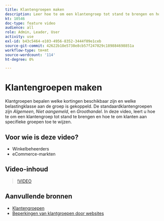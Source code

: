 ```yaml
---
title: Klantengroepen maken
description: Leer hoe te om een klantengroep tot stand te brengen en hoe te om klanten aan specifieke groepen toe te wijzen, die de kortingen bepalen die beschikbaar en de bijbehorende belastingklasse zijn.
kt: 10546
doc-type: feature video
audience: all
role: Admin, Leader, User
activity: use
exl-id: b43c5464-e103-4956-8352-3444f09e1ceb
source-git-commit: 42622b18e5738e8cb57f247029c189884698851a
workflow-type: tm+mt
source-wordcount: '114'
ht-degree: 0%

---
```


# Klantengroepen maken

Klantgroepen bepalen welke kortingen beschikbaar zijn en welke belastingklasse aan de groep is gekoppeld. De standaardklantengroepen zijn _Algemeen_, _Niet aangemeld_, en _Groothandel_. In deze video, leert u hoe te om een klantengroep tot stand te brengen en hoe te om klanten aan specifieke groepen toe te wijzen.

## Voor wie is deze video?

- Winkelbeheerders
- eCommerce-markten

## Video-inhoud

>[!VIDEO](https://video.tv.adobe.com/v/343660?quality=12&learn=on)

## Aanvullende bronnen

- [Klantengroepen](https://docs.magento.com/user-guide/customers/customer-groups.html)
- [Beperkingen van klantgroepen door websites](https://developer.adobe.com/commerce/php/development/components/indexing/optimization/#customer-group-limitations-by-websites)
